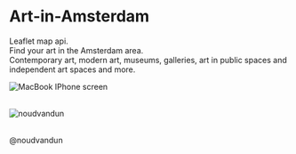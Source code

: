 # Art-in-Amsterdam<br>
Leaflet map api.<br>
Find your art in the Amsterdam area.<br>
Contemporary art, modern art, museums, galleries, art in public spaces and independent art spaces and more.<br><p>

![MacBook   IPhone screen](https://user-images.githubusercontent.com/38325801/73931955-8e41c700-48d9-11ea-9511-47db1d71ae2c.jpg)<br><br>


![noudvandun](https://user-images.githubusercontent.com/38325801/175905404-9db82af6-4d5b-4e21-b531-7a92260ce7b5.png)<br><br>

@noudvandun
